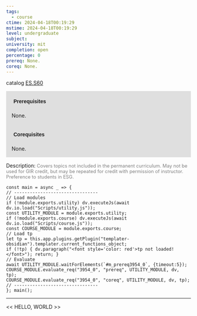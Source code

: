 ```yaml
---
tags:
  - course
ctime: 2024-04-18T00:19:29
mstime: 2024-04-18T00:19:29
level: undergraduate
subject: 
university: mit
completion: open
percentage: 0
prereq: None.
coreq: None.
---
```


catalog [ES.S60](http://student.mit.edu/catalog/mESa.html#ES.S60)

<span style="display: block; padding: 15px; background-color: rgb(100, 100, 100, 0.2);"><font id="m_prereq3954_0" style="display: block; font-family: Arial, sans-serif; font-weight: bold; padding: 5px">Prerequisites</font><br><span id="prereq3954_0">None.</span></span>
<span style="display: block; padding: 15px; background-color: rgb(100, 100, 100, 0.2);"><font id="m_coreq3954_0" style="display: block; font-family: Arial, sans-serif; font-weight: bold; padding: 5px">Corequisites</font><br><span id="coreq3954_0">None.</span></span>

<font style="">Description:</font>
<font style="color: grey; font-size: 0.8rem;">Covers topics not included in the permanent curriculum. May not be used for GIR credit, but may be repeated for credit with permission of instructor. Preference to students in ESG.</font>

```dataviewjs
const main = async _ => {
// --------------------------------
// Load modules
if (!module.exports.utility) dv.executeJs(await dv.io.load("Scripts/utility.js"));
const UTILITY_MODULE = module.exports.utility;
if (!module.exports.course) dv.executeJs(await dv.io.load("Scripts/course.js"));
const COURSE_MODULE = module.exports.course;
// Load tp
let tp = this.app.plugins.getPlugin("templater-obsidian").templater.current_functions_object;
if (!tp) { dv.paragraph("<font style='color: red'>tp not loaded!</font>"); return; }
// Evaluate
await UTILITY_MODULE.waitForElements(`#m_prereq3954_0`, {timeout:5});
COURSE_MODULE.evaluate_req("3954_0", "prereq", UTILITY_MODULE, dv, tp);
COURSE_MODULE.evaluate_req("3954_0", "coreq", UTILITY_MODULE, dv, tp);
// --------------------------------
}; main();
```

---

<< HELLO, WORLD >>
